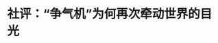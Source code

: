 <!DOCTYPE html>
<html lang="zh-CN">

<head>
    
<title>社评：“争气机”为何再次牵动世界的目光_腾讯新闻</title>
<meta name="keywords" content="争气机,中国航空工业,军机,战斗机,中国,歼-20,战机,苏-27,歼-8,歼-10,美国_军事,机动性能">
<meta name="description" content="近日，各大媒体关注“我国外销型战机歼-10CE首次取得实战战果”。专家解读，歼-10系列战斗机具有机动性能好、隐身能力强、雷达探测距离远、搭载导弹先进等优势，使其能够先敌发现、先敌跟踪、先敌射击。歼-10作为中国航空工业发展史上当之无愧的“争气机”，人们从中再次看到中国科技自立自强的志气、骨气与底气。 歼-10的...">
<meta name="author" content="腾讯网">
<meta name="copyright" content="Copyright 1998 - 2025 Tencent. All Rights Reserved">
<meta property="og:type" content="news" />

<meta property="og:title" content="社评：“争气机”为何再次牵动世界的目光_腾讯新闻" />
<meta property="og:description" content="近日，各大媒体关注“我国外销型战机歼-10CE首次取得实战战果”。专家解读，歼-10系列战斗机具有机动性能好、隐身能力强、雷达探测距离远、搭载导弹先进等优势，使其能够先敌发现、先敌跟踪、先敌射击。歼-10作为中国航空工业发展史上当之无愧的“争气机”，人们从中再次看到中国科技自立自强的志气、骨气与底气。 歼-10的..." />
<meta property="og:url" content="https://news.qq.com/rain/a/20250519A00PPL00" />
<meta property="og:image" content="https://inews.gtimg.com/news_ls/OuEjl5N9A9AXDqIRrHCewzYeEBp8vyV_C41IUOQNjbsEgAA_640330/0" />
<meta property="article:author" content="环球网" />
<meta property="article:published_time" content="2025-05-19 00:51:07" />
<meta property="category" content="mil" />

<meta name="baidu-site-verification" content="jJeIJ5X7pP" />
    <meta charset="utf-8" />
<meta http-equiv="X-UA-Compatible" content="IE=Edge" />
<meta name="viewport" content="width=device-width, initial-scale=1, shrink-to-fit=no" />
<link rel="dns-prefetch" href="mat1.gtimg.com">
<link rel="dns-prefetch" href="i.news.qq.com">
<link rel="shortcut icon" href="https://mat1.gtimg.com/qqcdn/qqindex2021/favicon.ico">
<script nomodule="true" src="https://mat1.gtimg.com/qqcdn/qqindex2021/common-static/20240515201444/core3-37-1.min.js"></script>
<script>
  try {
    if (!window.IntersectionObserver) {
      var observerScript = document.createElement('script');
      observerScript.src = "https://mat1.gtimg.com/qqcdn/qqindex2021/common-static/20241024141058/intersection-observer-polyfill.js";
      document.head.appendChild(observerScript);
    }
  } catch (error) {}
</script>

<script>
  try {
    if (!Element.prototype.scrollTo) {
      var scrollScript = document.createElement('script');
      scrollScript.src = "https://mat1.gtimg.com/qqcdn/qqindex2021/common-static/20241025153001/scroll-behavior-polyfill.js";
      document.head.appendChild(scrollScript);
    }
  } catch (error) {}
</script>
<script>
  try {
    if ('scrollRestoration' in window.history) {
      window.history.scrollRestoration = 'manual';
    }
    window.isPcClient = Boolean(window.electron) && (
      window.navigator.userAgent.indexOf('pc-client') > 0 ||
      window.navigator.userAgent.indexOf('TencentNews') > 0
    );
  } catch {}
</script>
<script>
  try {
    if (window.isPcClient) {
      var bodyStyle = document.createElement('style');
      bodyStyle.innerText = 'body{ zoom: 0.95 }';
      document.head.appendChild(bodyStyle);
    }
  } catch {}
</script>
<script>
  window.DATA = {"url":"https://view.inews.qq.com/a/20250519A00PPL00","article_id":"20250519A00PPL00","article_type":"0","title":"社评：“争气机”为何再次牵动世界的目光","desc":"近日，各大媒体关注“我国外销型战机歼-10CE首次取得实战战果”。专家解读，歼-10系列战斗机具有机动性能好、隐身能力强、雷达探测距离远、搭载导弹先进等优势，使其能够先敌发现、先敌跟踪、先敌射击。歼-10作为中国航空工业发展史上当之无愧的“争气机”，人们从中再次看到中国科技自立自强的志气、骨气与底气。 歼-10的...","iNewsRecommendLevel":1,"abstract":"近日，各大媒体关注“我国外销型战机歼-10CE首次取得实战战果”。专家解读，歼-10系列战斗机具有机动性能好、隐身能力强、雷达探测距离远、搭载导弹先进等优势，使其能够先敌发现、先敌跟踪、先敌射击。歼-10作为中国航空工业发展史上当之无愧的“争气机”，人们从中再次看到中国科技自立自强的志气、骨气与底气。 歼-10的...","catalog1":"mil","ad_channel_sign":"milite","introduction":"","media":"环球网","media_id":"26082","pubtime":"2025-05-19 00:51:07","comment_id":"8412856100","political":0,"cmsId":"20250519A00PPL00","cms_id":"20250519A00PPL00","closeAllAd":0,"closeAllFavorite":false,"originContent":{"directory":{"ai_list":null,"enable":2,"list":null},"text":"\u003cdiv class=\"rich_media_content\"\u003e\u003c!--NO_AD_ERROR_5_1--\u003e\u003c!--VIDEO_0--\u003e\u003cp type=\"desc\" style=\"color: rgb(136, 136, 136); font-size: 13px; line-height: 14px; margin-bottom: 22px; margin-top: 8px; text-align: center\"\u003e首次实战大放异彩 专家解读歼-10CE制胜秘诀\u003c/p\u003e\u003cp\u003e近日，各大媒体关注“我国外销型战机歼-10CE首次取得实战战果”。专家解读，歼-10系列战斗机具有机动性能好、隐身能力强、雷达探测距离远、搭载导弹先进等优势，使其能够先敌发现、先敌跟踪、先敌射击。歼-10作为中国航空工业发展史上当之无愧的“争气机”，人们从中再次看到中国科技自立自强的志气、骨气与底气。 \u003c!--NO_AD_0--\u003e\u003c!--EOP_0--\u003e\u003c/p\u003e\u003c!--PARAGRAPH_0--\u003e\u003cp\u003e\u003c!--SECURE_LINK_BEGIN_0--\u003e歼-10\u003c!--SECURE_LINK_END_0--\u003e的诞生与成长，本身就是一部自主创新的奋斗史。在上世纪80年代立项前后，有工业基础薄弱、经费不足的困难，也有“不如拿着研发经费买外国机再改装”的质疑，还有打算同美国合作改造歼-8却遭反悔的被动。看着世界上以美国F-16、法国“幻影”2000、苏联苏-27为代表的主战装备已发展到第三代甚至第四代，而我们的飞行员在远航时还得依靠地图和罗盘时，中国航空人下定决心，选择了“不要等，不要靠，也不要指望外国人会帮我们”的自主创新之路。 \u003c!--NO_AD_1--\u003e\u003c!--EOP_1--\u003e\u003c/p\u003e\u003c!--PARAGRAPH_1--\u003e\u003cp\u003e第三代战机歼-10的成功研制，标志着中国航空工业实现了自主研发世界先进水平战机的巨大能力提升。在研制飞机时的新技术不超30%的国际惯例下，歼-10新技术率超过60%，还创造了试飞史上“零伤亡”的奇迹，足见歼-10自研的“含金量”。2006年，歼-10成建制装备部队，开始形成战斗力。这架被称作中国人“争气机”的战机，凝聚着“银河号”事件中的屈辱、驻南联盟大使馆被炸的愤怒、王伟烈士壮烈撞机的呐喊，将民族的悲愤化为奋发图强的动力，一代又一代航空人用“甘坐冷板凳”的赤子之心、用“一步一个脚印”的坚毅品质，实现了中国战斗机从“望尘莫及”到“并驾齐驱”的跨越，印证了中国人困难越大、志气越坚的硬核精神。 \u003c!--NO_AD_2--\u003e\u003c!--EOP_2--\u003e\u003c/p\u003e\u003c!--PARAGRAPH_2--\u003e\u003cp\u003e不仅是航空工业，秉持着自立自强的精神，中国在基础研究与前沿科技领域突破不断：“天眸芯”性能超越传统视觉算法；“神威·太湖之光”超算一度领跑全球；搭载量子计算机操作系统的“本源悟空”开启量子算力新纪元；太空计算星座021任务12颗卫星发射升空，开启全球“太空计算时代”；“奋斗者”号探万米深海、天和核心舱筑梦太空、首次实现上万公里星地量子通信；\u003c!--VERTICAL_CARD_BEGIN_0--\u003eC919\u003c!--VERTICAL_CARD_END_0--\u003e大型客机翱翔天际，时速600公里高速磁浮列车刷新“中国速度”……中国国家整体科技实力与国际竞争力持续提升，世界也见证了“中国制造”向“中国智造”的转变。  \u003c!--NO_AD_3--\u003e\u003c!--EOP_3--\u003e\u003c/p\u003e\u003c!--PARAGRAPH_3--\u003e\u003cp\u003e中国将科技发展的主导权牢牢握在自己手里，但也懂得开放合作对自身发展和世界繁荣的重要意义。越来越多的国家认识到，“选择中国，就是选择未来”。不管是航空航天，还是5G、新能源等领域，中国与世界尤其是广大全球南方国家的合作项目正蓬勃发展。在航空领域，珠海航展已成为吸引国内外客商交流航空航天先进技术的一大窗口，C919出海东南亚为满足当地发展需求增添正能量，一大批中国低空经济企业布局海湾国家推动可持续发展，展现了中国科技惠及世界的担当。 \u003c!--NO_AD_4--\u003e\u003c!--EOP_4--\u003e\u003c/p\u003e\u003c!--PARAGRAPH_4--\u003e\u003cp\u003e回望来时路，中国航空工业从一穷二白到跻身世界前列，靠的是矢志不渝的自主创新决心和持之以恒的奋斗。展望未来，世界百年未有之大变局加速演进，中国科技发展必将迎来更广阔的发展空间。中国也将始终以开放胸怀拥抱世界，为全球科技发展贡献中国智慧，为维护世界和平与发展注入更坚实的科技支撑。\u003c/p\u003e\u003cdiv powered-by=\"qqnews_ex-editor\"\u003e\u003c/div\u003e\u003cstyle\u003e.rich_media_content{--news-tabel-th-night-color: #444444;--news-font-day-color: #333;--news-font-night-color: #d9d9d9;--news-bottom-distance: 22px}.rich_media_content p:not([data-exeditor-arbitrary-box=image-box]){letter-spacing:.5px;line-height:30px;margin-bottom:var(--news-bottom-distance);word-wrap:break-word}.rich_media_content{color:var(--news-font-day-color);font-size:18px}@media(prefers-color-scheme:dark){body:not([data-weui-theme=light]):not([dark-mode-disable=true]) .rich_media_content p:not([data-exeditor-arbitrary-box=image-box]){letter-spacing:.5px;line-height:30px;margin-bottom:var(--news-bottom-distance);word-wrap:break-word}body:not([data-weui-theme=light]):not([dark-mode-disable=true]) .rich_media_content{color:var(--news-font-night-color)}}.data_color_scheme_dark .rich_media_content p:not([data-exeditor-arbitrary-box=image-box]){letter-spacing:.5px;line-height:30px;margin-bottom:var(--news-bottom-distance);word-wrap:break-word}.data_color_scheme_dark .rich_media_content{color:var(--news-font-night-color)}.data_color_scheme_dark .rich_media_content{font-size:18px}.rich_media_content p[data-exeditor-arbitrary-box=image-box]{margin-bottom:11px}.rich_media_content\u003ediv:not(.qnt-video),.rich_media_content\u003esection{margin-bottom:var(--news-bottom-distance)}.rich_media_content hr{margin-bottom:var(--news-bottom-distance)}.rich_media_content .link_list{margin:0;margin-top:20px;min-height:0!important}.rich_media_content blockquote{background:#f9f9f9;border-left:6px solid #ccc;margin:1.5em 10px;padding:.5em 10px}.rich_media_content blockquote p{margin-bottom:0!important}.data_color_scheme_dark .rich_media_content blockquote{background:#323232}@media(prefers-color-scheme:dark){body:not([data-weui-theme=light]):not([dark-mode-disable=true]) .rich_media_content blockquote{background:#323232}}.rich_media_content ol[data-ex-list]{--ol-start: 1;--ol-list-style-type: decimal;list-style-type:none;counter-reset:olCounter calc(var(--ol-start,1) - 1);position:relative}.rich_media_content ol[data-ex-list]\u003eli\u003e:first-child::before{content:counter(olCounter,var(--ol-list-style-type)) '. ';counter-increment:olCounter;font-variant-numeric:tabular-nums;display:inline-block}.rich_media_content ul[data-ex-list]{--ul-list-style-type: circle;list-style-type:none;position:relative}.rich_media_content ul[data-ex-list].nonUnicode-list-style-type\u003eli\u003e:first-child::before{content:var(--ul-list-style-type) ' ';font-variant-numeric:tabular-nums;display:inline-block;transform:scale(0.5)}.rich_media_content ul[data-ex-list].unicode-list-style-type\u003eli\u003e:first-child::before{content:var(--ul-list-style-type) ' ';font-variant-numeric:tabular-nums;display:inline-block;transform:scale(0.8)}.rich_media_content ol:not([data-ex-list]){padding-left:revert}.rich_media_content ul:not([data-ex-list]){padding-left:revert}.rich_media_content table{display:table;border-collapse:collapse;margin-bottom:var(--news-bottom-distance)}.rich_media_content table th,.rich_media_content table td{word-wrap:break-word;border:1px solid #ddd;white-space:nowrap;padding:2px 5px}.rich_media_content table th{font-weight:700;background-color:#f0f0f0;text-align:left}.rich_media_content table p{margin-bottom:0!important}.data_color_scheme_dark .rich_media_content table th{background:var(--news-tabel-th-night-color)}@media(prefers-color-scheme:dark){body:not([data-weui-theme=light]):not([dark-mode-disable=true]) .rich_media_content table th{background:var(--news-tabel-th-night-color)}}.rich_media_content .qqnews_image_desc,.rich_media_content p[type=om-image-desc]{line-height:20px!important;text-align:center!important;font-size:14px!important;color:#666!important}.rich_media_content div[data-exeditor-arbitrary-box=wrap]:not([data-exeditor-arbitrary-box-special-style]){max-width:100%}.rich_media_content .qqnews-content{--wmfont: 0;--wmcolor: transparent;font-size:var(--wmfont);color:var(--wmcolor);line-height:var(--wmfont)!important;margin-bottom:var(--wmfont)!important}.rich_media_content .qqnews_sign_emphasis{background:#f7f7f7}.rich_media_content .qqnews_sign_emphasis ol{word-wrap:break-word;border:none;color:#5c5c5c;line-height:28px;list-style:none;margin:14px 0 6px;padding:16px 15px 4px}.rich_media_content .qqnews_sign_emphasis p{margin-bottom:12px!important}.rich_media_content .qqnews_sign_emphasis ol\u003eli\u003ep{padding-left:30px}.rich_media_content .qqnews_sign_emphasis ol\u003eli{list-style:none}.rich_media_content .qqnews_sign_emphasis ol\u003eli\u003ep:first-child::before{margin-left:-30px;content:counter(olCounter,decimal) ''!important;counter-increment:olCounter!important;font-variant-numeric:tabular-nums!important;background:#37f;border-radius:2px;color:#fff;font-size:15px;font-style:normal;text-align:center;line-height:18px;width:18px;height:18px;margin-right:12px;position:relative;top:-1px}.data_color_scheme_dark .rich_media_content .qqnews_sign_emphasis{background:#262626}.data_color_scheme_dark .rich_media_content .qqnews_sign_emphasis ol\u003eli\u003ep{color:#a9a9a9}@media(prefers-color-scheme:dark){body:not([data-weui-theme=light]):not([dark-mode-disable=true]) .rich_media_content .qqnews_sign_emphasis{background:#262626}body:not([data-weui-theme=light]):not([dark-mode-disable=true]) .rich_media_content .qqnews_sign_emphasis ol\u003eli\u003ep{color:#a9a9a9}}.rich_media_content h1,.rich_media_content h2,.rich_media_content h3,.rich_media_content h4,.rich_media_content h5,.rich_media_content h6{margin-bottom:var(--news-bottom-distance);font-weight:700}.rich_media_content h1{font-size:20px}.rich_media_content h2,.rich_media_content h3{font-size:19px}.rich_media_content h4,.rich_media_content h5,.rich_media_content h6{font-size:18px}.rich_media_content li:empty{display:none}.rich_media_content ul,.rich_media_content ol{margin-bottom:var(--news-bottom-distance)}.rich_media_content div\u003ep:only-child{margin-bottom:0!important}.rich_media_content .cms-cke-widget-title-wrap p{margin-bottom:0!important}\u003c/style\u003e\u003c/div\u003e","version":"v2"},"originAttribute":{"VERTICAL_CARD_BEGIN_0":{"a_version":"21_android_7.4.57","desc":"C919","detail_url":"qqnews://article_9528?act=ai_chat\u0026vertical_card_type=ai\u0026vertical_card_desc=C919\u0026a_version=21_android_7.4.57\u0026i_version=11.0_qqnews_7.4.70","i_version":"11.0_qqnews_7.4.70","previous_context":"；搭载量子计算机操作系统的“本源悟空”开启量子算力新纪元；太空计算星座021任务12颗卫星发射升空，开启全球“太空计算时代”；“奋斗者”号探万米深海、天和核心舱筑梦太空、首次实现上万公里星地量子通信；","subsequent_context":"大型客机翱翔天际，时速600公里高速磁浮列车刷新“中国速度”……中国国家整体科技实力与国际竞争力持续提升，世界也见证了“中国制造”向“中国智造”的转变。  中国将科技发展的主导权牢牢握在自己手里，但也","type":"ai","url":"qqnews://article_9528?act=ai_chat\u0026vertical_card_type=ai\u0026vertical_card_desc=C919\u0026jumpinfo=%7B%22scene%22%3A%22algo_scribe_words%22%2C%22sentence%22%3A%22C919%22%2C%22sentenceContext%22%3A%22%EF%BC%9B%E6%90%AD%E8%BD%BD%E9%87%8F%E5%AD%90%E8%AE%A1%E7%AE%97%E6%9C%BA%E6%93%8D%E4%BD%9C%E7%B3%BB%E7%BB%9F%E7%9A%84%E2%80%9C%E6%9C%AC%E6%BA%90%E6%82%9F%E7%A9%BA%E2%80%9D%E5%BC%80%E5%90%AF%E9%87%8F%E5%AD%90%E7%AE%97%E5%8A%9B%E6%96%B0%E7%BA%AA%E5%85%83%EF%BC%9B%E5%A4%AA%E7%A9%BA%E8%AE%A1%E7%AE%97%E6%98%9F%E5%BA%A7021%E4%BB%BB%E5%8A%A112%E9%A2%97%E5%8D%AB%E6%98%9F%E5%8F%91%E5%B0%84%E5%8D%87%E7%A9%BA%EF%BC%8C%E5%BC%80%E5%90%AF%E5%85%A8%E7%90%83%E2%80%9C%E5%A4%AA%E7%A9%BA%E8%AE%A1%E7%AE%97%E6%97%B6%E4%BB%A3%E2%80%9D%EF%BC%9B%E2%80%9C%E5%A5%8B%E6%96%97%E8%80%85%E2%80%9D%E5%8F%B7%E6%8E%A2%E4%B8%87%E7%B1%B3%E6%B7%B1%E6%B5%B7%E3%80%81%E5%A4%A9%E5%92%8C%E6%A0%B8%E5%BF%83%E8%88%B1%E7%AD%91%E6%A2%A6%E5%A4%AA%E7%A9%BA%E3%80%81%E9%A6%96%E6%AC%A1%E5%AE%9E%E7%8E%B0%E4%B8%8A%E4%B8%87%E5%85%AC%E9%87%8C%E6%98%9F%E5%9C%B0%E9%87%8F%E5%AD%90%E9%80%9A%E4%BF%A1%EF%BC%9B%7BC919%7D%E5%A4%A7%E5%9E%8B%E5%AE%A2%E6%9C%BA%E7%BF%B1%E7%BF%94%E5%A4%A9%E9%99%85%EF%BC%8C%E6%97%B6%E9%80%9F600%E5%85%AC%E9%87%8C%E9%AB%98%E9%80%9F%E7%A3%81%E6%B5%AE%E5%88%97%E8%BD%A6%E5%88%B7%E6%96%B0%E2%80%9C%E4%B8%AD%E5%9B%BD%E9%80%9F%E5%BA%A6%E2%80%9D%E2%80%A6%E2%80%A6%E4%B8%AD%E5%9B%BD%E5%9B%BD%E5%AE%B6%E6%95%B4%E4%BD%93%E7%A7%91%E6%8A%80%E5%AE%9E%E5%8A%9B%E4%B8%8E%E5%9B%BD%E9%99%85%E7%AB%9E%E4%BA%89%E5%8A%9B%E6%8C%81%E7%BB%AD%E6%8F%90%E5%8D%87%EF%BC%8C%E4%B8%96%E7%95%8C%E4%B9%9F%E8%A7%81%E8%AF%81%E4%BA%86%E2%80%9C%E4%B8%AD%E5%9B%BD%E5%88%B6%E9%80%A0%E2%80%9D%E5%90%91%E2%80%9C%E4%B8%AD%E5%9B%BD%E6%99%BA%E9%80%A0%E2%80%9D%E7%9A%84%E8%BD%AC%E5%8F%98%E3%80%82++%E4%B8%AD%E5%9B%BD%E5%B0%86%E7%A7%91%E6%8A%80%E5%8F%91%E5%B1%95%E7%9A%84%E4%B8%BB%E5%AF%BC%E6%9D%83%E7%89%A2%E7%89%A2%E6%8F%A1%E5%9C%A8%E8%87%AA%E5%B7%B1%E6%89%8B%E9%87%8C%EF%BC%8C%E4%BD%86%E4%B9%9F%22%2C%22source%22%3A%22article_sharepage_scribewords%22%7D","urls":{"qqcom":{"pc_url":"qqnews://article_9528?act=ai_chat\u0026vertical_card_type=ai\u0026vertical_card_desc=C919\u0026jumpinfo=%7B%22scene%22%3A%22algo_scribe_words%22%2C%22sentence%22%3A%22C919%22%2C%22sentenceContext%22%3A%22%EF%BC%9B%E6%90%AD%E8%BD%BD%E9%87%8F%E5%AD%90%E8%AE%A1%E7%AE%97%E6%9C%BA%E6%93%8D%E4%BD%9C%E7%B3%BB%E7%BB%9F%E7%9A%84%E2%80%9C%E6%9C%AC%E6%BA%90%E6%82%9F%E7%A9%BA%E2%80%9D%E5%BC%80%E5%90%AF%E9%87%8F%E5%AD%90%E7%AE%97%E5%8A%9B%E6%96%B0%E7%BA%AA%E5%85%83%EF%BC%9B%E5%A4%AA%E7%A9%BA%E8%AE%A1%E7%AE%97%E6%98%9F%E5%BA%A7021%E4%BB%BB%E5%8A%A112%E9%A2%97%E5%8D%AB%E6%98%9F%E5%8F%91%E5%B0%84%E5%8D%87%E7%A9%BA%EF%BC%8C%E5%BC%80%E5%90%AF%E5%85%A8%E7%90%83%E2%80%9C%E5%A4%AA%E7%A9%BA%E8%AE%A1%E7%AE%97%E6%97%B6%E4%BB%A3%E2%80%9D%EF%BC%9B%E2%80%9C%E5%A5%8B%E6%96%97%E8%80%85%E2%80%9D%E5%8F%B7%E6%8E%A2%E4%B8%87%E7%B1%B3%E6%B7%B1%E6%B5%B7%E3%80%81%E5%A4%A9%E5%92%8C%E6%A0%B8%E5%BF%83%E8%88%B1%E7%AD%91%E6%A2%A6%E5%A4%AA%E7%A9%BA%E3%80%81%E9%A6%96%E6%AC%A1%E5%AE%9E%E7%8E%B0%E4%B8%8A%E4%B8%87%E5%85%AC%E9%87%8C%E6%98%9F%E5%9C%B0%E9%87%8F%E5%AD%90%E9%80%9A%E4%BF%A1%EF%BC%9B%7BC919%7D%E5%A4%A7%E5%9E%8B%E5%AE%A2%E6%9C%BA%E7%BF%B1%E7%BF%94%E5%A4%A9%E9%99%85%EF%BC%8C%E6%97%B6%E9%80%9F600%E5%85%AC%E9%87%8C%E9%AB%98%E9%80%9F%E7%A3%81%E6%B5%AE%E5%88%97%E8%BD%A6%E5%88%B7%E6%96%B0%E2%80%9C%E4%B8%AD%E5%9B%BD%E9%80%9F%E5%BA%A6%E2%80%9D%E2%80%A6%E2%80%A6%E4%B8%AD%E5%9B%BD%E5%9B%BD%E5%AE%B6%E6%95%B4%E4%BD%93%E7%A7%91%E6%8A%80%E5%AE%9E%E5%8A%9B%E4%B8%8E%E5%9B%BD%E9%99%85%E7%AB%9E%E4%BA%89%E5%8A%9B%E6%8C%81%E7%BB%AD%E6%8F%90%E5%8D%87%EF%BC%8C%E4%B8%96%E7%95%8C%E4%B9%9F%E8%A7%81%E8%AF%81%E4%BA%86%E2%80%9C%E4%B8%AD%E5%9B%BD%E5%88%B6%E9%80%A0%E2%80%9D%E5%90%91%E2%80%9C%E4%B8%AD%E5%9B%BD%E6%99%BA%E9%80%A0%E2%80%9D%E7%9A%84%E8%BD%AC%E5%8F%98%E3%80%82++%E4%B8%AD%E5%9B%BD%E5%B0%86%E7%A7%91%E6%8A%80%E5%8F%91%E5%B1%95%E7%9A%84%E4%B8%BB%E5%AF%BC%E6%9D%83%E7%89%A2%E7%89%A2%E6%8F%A1%E5%9C%A8%E8%87%AA%E5%B7%B1%E6%89%8B%E9%87%8C%EF%BC%8C%E4%BD%86%E4%B9%9F%22%2C%22source%22%3A%22article_sharepage_scribewords%22%7D"},"web":{"h5_url":"qqnews://article_9528?act=ai_chat\u0026vertical_card_type=ai\u0026vertical_card_desc=C919\u0026jumpinfo=%7B%22scene%22%3A%22algo_scribe_words%22%2C%22sentence%22%3A%22C919%22%2C%22sentenceContext%22%3A%22%EF%BC%9B%E6%90%AD%E8%BD%BD%E9%87%8F%E5%AD%90%E8%AE%A1%E7%AE%97%E6%9C%BA%E6%93%8D%E4%BD%9C%E7%B3%BB%E7%BB%9F%E7%9A%84%E2%80%9C%E6%9C%AC%E6%BA%90%E6%82%9F%E7%A9%BA%E2%80%9D%E5%BC%80%E5%90%AF%E9%87%8F%E5%AD%90%E7%AE%97%E5%8A%9B%E6%96%B0%E7%BA%AA%E5%85%83%EF%BC%9B%E5%A4%AA%E7%A9%BA%E8%AE%A1%E7%AE%97%E6%98%9F%E5%BA%A7021%E4%BB%BB%E5%8A%A112%E9%A2%97%E5%8D%AB%E6%98%9F%E5%8F%91%E5%B0%84%E5%8D%87%E7%A9%BA%EF%BC%8C%E5%BC%80%E5%90%AF%E5%85%A8%E7%90%83%E2%80%9C%E5%A4%AA%E7%A9%BA%E8%AE%A1%E7%AE%97%E6%97%B6%E4%BB%A3%E2%80%9D%EF%BC%9B%E2%80%9C%E5%A5%8B%E6%96%97%E8%80%85%E2%80%9D%E5%8F%B7%E6%8E%A2%E4%B8%87%E7%B1%B3%E6%B7%B1%E6%B5%B7%E3%80%81%E5%A4%A9%E5%92%8C%E6%A0%B8%E5%BF%83%E8%88%B1%E7%AD%91%E6%A2%A6%E5%A4%AA%E7%A9%BA%E3%80%81%E9%A6%96%E6%AC%A1%E5%AE%9E%E7%8E%B0%E4%B8%8A%E4%B8%87%E5%85%AC%E9%87%8C%E6%98%9F%E5%9C%B0%E9%87%8F%E5%AD%90%E9%80%9A%E4%BF%A1%EF%BC%9B%7BC919%7D%E5%A4%A7%E5%9E%8B%E5%AE%A2%E6%9C%BA%E7%BF%B1%E7%BF%94%E5%A4%A9%E9%99%85%EF%BC%8C%E6%97%B6%E9%80%9F600%E5%85%AC%E9%87%8C%E9%AB%98%E9%80%9F%E7%A3%81%E6%B5%AE%E5%88%97%E8%BD%A6%E5%88%B7%E6%96%B0%E2%80%9C%E4%B8%AD%E5%9B%BD%E9%80%9F%E5%BA%A6%E2%80%9D%E2%80%A6%E2%80%A6%E4%B8%AD%E5%9B%BD%E5%9B%BD%E5%AE%B6%E6%95%B4%E4%BD%93%E7%A7%91%E6%8A%80%E5%AE%9E%E5%8A%9B%E4%B8%8E%E5%9B%BD%E9%99%85%E7%AB%9E%E4%BA%89%E5%8A%9B%E6%8C%81%E7%BB%AD%E6%8F%90%E5%8D%87%EF%BC%8C%E4%B8%96%E7%95%8C%E4%B9%9F%E8%A7%81%E8%AF%81%E4%BA%86%E2%80%9C%E4%B8%AD%E5%9B%BD%E5%88%B6%E9%80%A0%E2%80%9D%E5%90%91%E2%80%9C%E4%B8%AD%E5%9B%BD%E6%99%BA%E9%80%A0%E2%80%9D%E7%9A%84%E8%BD%AC%E5%8F%98%E3%80%82++%E4%B8%AD%E5%9B%BD%E5%B0%86%E7%A7%91%E6%8A%80%E5%8F%91%E5%B1%95%E7%9A%84%E4%B8%BB%E5%AF%BC%E6%9D%83%E7%89%A2%E7%89%A2%E6%8F%A1%E5%9C%A8%E8%87%AA%E5%B7%B1%E6%89%8B%E9%87%8C%EF%BC%8C%E4%BD%86%E4%B9%9F%22%2C%22source%22%3A%22article_sharepage_scribewords%22%7D"}}},"VERTICAL_CARD_END_0":{"show_type":"6"},"VIDEO_0":{"asDownloader":"","asSensitiveNormal":"","aspect":"1.78","desc":"","duration":"00:51","height":360,"img":"https://puui.qpic.cn/vpic_cover/v3090uoyvh9/v3090uoyvh9_hz.jpg/0","jumpword":"","playmode":1,"playurl":"http://inews.qq.com/webVideo?vid=v3090uoyvh9\u0026img=https%3A%2F%2Fpuui.qpic.cn%2Fvpic_cover%2Fv3090uoyvh9%2Fv3090uoyvh9_hz.jpg%2F0\u0026appver=16.7.1_qqcom_7.2.40","screenType":-1,"style":"","title":"首次实战大放异彩 专家解读歼-10CE制胜秘诀","vid":"v3090uoyvh9","videosourcetype":1,"width":640}},"selfDeclare":{},"userAddress":"北京","card":{"chlid":"26082","chlname":"环球网","desc":"环球网，了解世界，融入世界","icon":"http://inews.gtimg.com/newsapp_ls/0/210721792_100100/0","msgEntry":1,"uin":"ec520c18b6a8e96bc2","update_frequency":"0","vip_desc":"环球网官方账号","vip_icon_night":"https://inews.gtimg.com/newsapp_bt/0/1128171011183_4151/0","vip_place":"left","vip_type":"20006","vip_icon":"https://inews.gtimg.com/newsapp_bt/0/1128164013310_1586/0","vip_type_new":"20006","suid":"8QMf2Xtb6IUVuTrc","liveInfo":{"roomID":"1405876222","roomStatus":"2"},"cpLevel":1},"interationCount":{"like":145,"collect":35,"share":27},"payment_info":{},"article_is_pay":false,"payment_column_info_v1":{"is_column_pay":false,"read_count_all":0},"tag_info_item":null,"contentWordsNum":1126,"extraProperty":{"FeedbackDetailDisableInsert":0,"zanSkinType":""},"relateWelfare":{},"aiSwitch":true,"isOversize":false,"videoArr":[]};
</script>
<script>
  window.channelInfo = {"channelConfig":{"channelNav":[{"_auto_id":"1","active_alien_img":"","alien_img":"","channel_id":"news_news_home","is_local":"0","link":"https://www.qq.com","name_cn":"首页","name_en":"home"},{"_auto_id":"2","active_alien_img":"","alien_img":"","channel_id":"news_news_top","is_local":"0","link":"","name_cn":"要闻","name_en":"news"},{"_auto_id":"4","active_alien_img":"","alien_img":"","channel_id":"news_news_bj","is_local":"1","link":"","name_cn":"北京","name_en":"bj"},{"_auto_id":"5","active_alien_img":"","alien_img":"","channel_id":"news_news_finance","is_local":"0","link":"","name_cn":"财经","name_en":"finance"},{"_auto_id":"6","active_alien_img":"","alien_img":"","channel_id":"news_news_tech","is_local":"0","link":"","name_cn":"科技","name_en":"tech"},{"_auto_id":"7","active_alien_img":"","alien_img":"","channel_id":"tv","is_local":"0","link":"https://v.qq.com/channel/tv/?ptag=qqnews","name_cn":"电视剧","name_en":"tv"},{"_auto_id":"8","active_alien_img":"","alien_img":"","channel_id":"news_news_qa","is_local":"0","link":"","name_cn":"热问","name_en":"qa"},{"_auto_id":"9","active_alien_img":"","alien_img":"","channel_id":"news_news_ent","is_local":"0","link":"","name_cn":"娱乐","name_en":"ent"},{"_auto_id":"10","active_alien_img":"","alien_img":"","channel_id":"variety","is_local":"0","link":"https://v.qq.com/channel/variety/?ptag=qqnews","name_cn":"综艺","name_en":"variety"},{"_auto_id":"11","active_alien_img":"","alien_img":"","channel_id":"news_news_sports","is_local":"0","link":"","name_cn":"体育","name_en":"sports"},{"_auto_id":"13","active_alien_img":"","alien_img":"","channel_id":"news_news_nba","is_local":"0","link":"","name_cn":"NBA","name_en":"nba"},{"_auto_id":"14","active_alien_img":"","alien_img":"","channel_id":"news_news_world","is_local":"0","link":"","name_cn":"国际","name_en":"world"},{"_auto_id":"15","active_alien_img":"","alien_img":"","channel_id":"news_news_mil","is_local":"0","link":"","name_cn":"军事","name_en":"milite"},{"_auto_id":"16","active_alien_img":"","alien_img":"","channel_id":"news_news_auto","is_local":"0","link":"","name_cn":"汽车","name_en":"auto"},{"_auto_id":"17","active_alien_img":"","alien_img":"","channel_id":"news_news_house","is_local":"0","link":"","name_cn":"房产","name_en":"house"},{"_auto_id":"18","active_alien_img":"","alien_img":"","channel_id":"news_news_edu","is_local":"0","link":"","name_cn":"教育","name_en":"edu"},{"_auto_id":"19","active_alien_img":"","alien_img":"","channel_id":"news_news_antip","is_local":"0","link":"","name_cn":"健康","name_en":"health"},{"_auto_id":"20","active_alien_img":"","alien_img":"","channel_id":"news_news_video","is_local":"0","link":"","name_cn":"视频","name_en":"video"},{"_auto_id":"21","active_alien_img":"","alien_img":"","channel_id":"news_news_game","is_local":"0","link":"","name_cn":"游戏","name_en":"games"},{"_auto_id":"22","active_alien_img":"","alien_img":"","channel_id":"news_news_nchupin","is_local":"0","link":"","name_cn":"眼界","name_en":"chupin"},{"_auto_id":"24","active_alien_img":"","alien_img":"","channel_id":"news_news_football","is_local":"0","link":"","name_cn":"足球","name_en":"football"},{"_auto_id":"25","active_alien_img":"","alien_img":"","channel_id":"news_news_kepu","is_local":"0","link":"","name_cn":"科学","name_en":"kepu"},{"_auto_id":"26","active_alien_img":"","alien_img":"","channel_id":"news_news_digi","is_local":"0","link":"","name_cn":"数码","name_en":"digi"},{"_auto_id":"28","active_alien_img":"","alien_img":"","channel_id":"ymzx","is_local":"0","link":"https://gamer.qq.com/v2/cloudgame/game/96897?ichannel=txxwpc0Ftxxwpc1","name_cn":"元梦之星","name_en":"news_news_ymzx"},{"_auto_id":"31","active_alien_img":"","alien_img":"","channel_id":"movie","is_local":"0","link":"https://v.qq.com/channel/movie/?ptag=qqnews","name_cn":"电影","name_en":"movie"},{"_auto_id":"32","active_alien_img":"","alien_img":"","channel_id":"news_news_esport","is_local":"0","link":"","name_cn":"电竞","name_en":"esport"},{"_auto_id":"34","active_alien_img":"","alien_img":"","channel_id":"news_news_history","is_local":"0","link":"","name_cn":"历史","name_en":"history"},{"_auto_id":"35","active_alien_img":"","alien_img":"","channel_id":"news_news_baby","is_local":"0","link":"","name_cn":"育儿","name_en":"baby"},{"_auto_id":"36","active_alien_img":"","alien_img":"","channel_id":"hbjy","is_local":"0","link":"https://gp.qq.com/act/a20250421mnqlx/news.shtml","name_cn":"和平精英","name_en":"news_news_hbjy"},{"_auto_id":"37","active_alien_img":"","alien_img":"","channel_id":"cloud_gamer","is_local":"0","link":"https://gamer.qq.com/?ichannel=txxwpc0Ftxxwpc1","name_cn":"云游戏","name_en":"cloud_gamer"},{"_auto_id":"38","active_alien_img":"","alien_img":"","channel_id":"news_news_lic","is_local":"0","link":"","name_cn":"理财","name_en":"finance_licai"},{"_auto_id":"39","active_alien_img":"","alien_img":"","channel_id":"news_news_istock","is_local":"0","link":"","name_cn":"股票","name_en":"finance_stock"},{"_auto_id":"40","active_alien_img":"","alien_img":"","channel_id":"ren_min_shi_pin","is_local":"0","link":"https://news.qq.com/omn/author/8QMd3Hld74cbujbY?tab=om_video","name_cn":"人民视频","name_en":"ren_min_shi_pin"},{"_auto_id":"41","active_alien_img":"","alien_img":"","channel_id":"news_news_weather","is_local":"0","link":"https://tianqi.qq.com/index.htm","name_cn":"天气","name_en":"weather"}]}};
</script>
<script>
  window.articleConfig = {"rightConfig":[{"_auto_id":"1","category_key":"default","modules":"{\"moduleList\":[{\"title\":\"作者其他文章\",\"id\":\"user_article\"},{\"title\":\"精选视频\",\"id\":\"video_album\",\"videoType\":\"tag\",\"videoId\":\"aUepxrtchGM=\",\"isSticky\":0},{\"title\":\"下载条\",\"id\":\"download_banner\",\"isSticky\":1},{\"title\":\"热点榜\",\"id\":\"hot_rank_list\",\"isSticky\":1},{\"title\":\"广告推广\",\"id\":\"ssp_ad_module\",\"category\":\"ad_ssp\",\"loid\":\"109\",\"isSticky\":1},{\"title\":\"广告推广位\",\"id\":\"c2s_ad_module\",\"category\":\"right_c2s\",\"path\":\"QQcom_all_Rectangle-1|QQcom_all_Rectangle-2|QQcom_all_Rectangle-3\",\"isSticky\":1}]}"},{"_auto_id":"2","category_key":"ent","modules":"{\"moduleList\":[{\"title\":\"作者其他文章\",\"id\":\"user_article\"},{\"title\":\"精选视频\",\"id\":\"video_album\",\"videoType\":\"tag\",\"videoId\":\"aUepxrtchGM=\"},{\"title\":\"下载条\",\"id\":\"download_banner\",\"isSticky\":1},{\"title\":\"热点榜\",\"id\":\"hot_rank_list\",\"isSticky\":1},{\"title\":\"广告推广\",\"id\":\"ssp_ad_module\",\"category\":\"ad_ssp\",\"loid\":\"109\",\"isSticky\":1},{\"title\":\"广告推广\",\"id\":\"ssp_ad_module\",\"category\":\"ad_ssp\",\"loid\":\"117\",\"isSticky\":1}]}"},{"_auto_id":"3","category_key":"game","modules":"{\"moduleList\":[{\"title\":\"作者其他文章\",\"id\":\"user_article\"},{\"title\":\"精选视频\",\"id\":\"video_album\",\"videoType\":\"tag\",\"videoId\":\"aUepxrtchGM=\"},{\"title\":\"热门游戏\",\"id\":\"recommend_game\",\"isSticky\":0},{\"title\":\"下载条\",\"id\":\"download_banner\",\"isSticky\":1},{\"title\":\"热点榜\",\"id\":\"hot_rank_list\",\"isSticky\":1},{\"title\":\"广告推广\",\"id\":\"ssp_ad_module\",\"category\":\"ad_ssp\",\"loid\":\"109\",\"isSticky\":1},{\"title\":\"广告推广位\",\"id\":\"c2s_ad_module\",\"category\":\"right_c2s\",\"path\":\"QQcom_all_Rectangle-1|QQcom_all_Rectangle-2|QQcom_all_Rectangle-3\",\"isSticky\":1}]}"},{"_auto_id":"4","category_key":"tech","modules":"{\"moduleList\":[{\"title\":\"作者其他文章\",\"id\":\"user_article\"},{\"title\":\"精选视频\",\"id\":\"video_album\",\"videoType\":\"tag\",\"videoId\":\"aUepxrtchGM=\"},{\"title\":\"下载条\",\"id\":\"download_banner\",\"isSticky\":1},{\"title\":\"热点榜\",\"id\":\"hot_rank_list\",\"isSticky\":1},{\"title\":\"广告推广\",\"id\":\"ssp_ad_module\",\"category\":\"ad_ssp\",\"loid\":\"109\",\"isSticky\":1},{\"title\":\"广告推广位\",\"id\":\"c2s_ad_module\",\"category\":\"right_c2s\",\"path\":\"QQcom_all_Rectangle-1|QQcom_all_Rectangle-2|QQcom_all_Rectangle-3\",\"isSticky\":1}]}"},{"_auto_id":"5","category_key":"finance","modules":"{\"moduleList\":[{\"title\":\"作者其他文章\",\"id\":\"user_article\"},{\"title\":\"精选视频\",\"id\":\"video_album\",\"videoType\":\"tag\",\"videoId\":\"aUepxrtchGM=\"},{\"title\":\"下载条\",\"id\":\"download_banner\",\"isSticky\":1},{\"title\":\"热点榜\",\"id\":\"hot_rank_list\",\"isSticky\":1},{\"title\":\"广告推广\",\"id\":\"ssp_ad_module\",\"category\":\"ad_ssp\",\"loid\":\"109\",\"isSticky\":1},{\"title\":\"广告推广位\",\"id\":\"c2s_ad_module\",\"category\":\"right_c2s\",\"path\":\"QQcom_all_Rectangle-1|QQcom_all_Rectangle-2|QQcom_all_Rectangle-3\",\"isSticky\":1}]}"},{"_auto_id":"6","category_key":"news","modules":"{\"moduleList\":[{\"title\":\"作者其他文章\",\"id\":\"user_article\"},{\"title\":\"精选视频\",\"id\":\"video_album\",\"videoType\":\"tag\",\"videoId\":\"aUepxrtchGM=\"},{\"title\":\"下载条\",\"id\":\"download_banner\",\"isSticky\":1},{\"title\":\"热点榜\",\"id\":\"hot_rank_list\",\"isSticky\":1},{\"title\":\"广告推广\",\"id\":\"ssp_ad_module\",\"category\":\"ad_ssp\",\"loid\":\"109\",\"isSticky\":1},{\"title\":\"广告推广位\",\"id\":\"c2s_ad_module\",\"category\":\"right_c2s\",\"path\":\"QQcom_all_Rectangle-1|QQcom_all_Rectangle-2|QQcom_all_Rectangle-3\",\"isSticky\":1}]}"},{"_auto_id":"7","category_key":"fashion","modules":"{\"moduleList\":[{\"title\":\"作者其他文章\",\"id\":\"user_article\"},{\"title\":\"精选视频\",\"id\":\"video_album\",\"videoType\":\"tag\",\"videoId\":\"aUepxrtchGM=\"},{\"title\":\"下载条\",\"id\":\"download_banner\",\"isSticky\":1},{\"title\":\"热点榜\",\"id\":\"hot_rank_list\",\"isSticky\":1},{\"title\":\"广告推广\",\"id\":\"ssp_ad_module\",\"category\":\"ad_ssp\",\"loid\":\"109\",\"isSticky\":1},{\"title\":\"广告推广位\",\"id\":\"c2s_ad_module\",\"category\":\"right_c2s\",\"path\":\"QQcom_all_Rectangle-1|QQcom_all_Rectangle-2|QQcom_all_Rectangle-3\",\"isSticky\":1}]}"},{"_auto_id":"8","category_key":"sports","modules":"{\"moduleList\":[{\"title\":\"作者其他文章\",\"id\":\"user_article\"},{\"title\":\"精选视频\",\"id\":\"video_album\",\"videoType\":\"tag\",\"videoId\":\"aUepxrtchGM=\"},{\"title\":\"下载条\",\"id\":\"download_banner\",\"isSticky\":1},{\"title\":\"热点榜\",\"id\":\"hot_rank_list\",\"isSticky\":1},{\"title\":\"广告推广\",\"id\":\"ssp_ad_module\",\"category\":\"ad_ssp\",\"loid\":\"109\",\"isSticky\":1},{\"title\":\"广告推广位\",\"id\":\"c2s_ad_module\",\"category\":\"right_c2s\",\"path\":\"QQcom_all_Rectangle-1|QQcom_all_Rectangle-2|QQcom_all_Rectangle-3\",\"isSticky\":1}]}"},{"_auto_id":"9","category_key":"health","modules":"{\"moduleList\":[{\"title\":\"作者其他文章\",\"id\":\"user_article\"},{\"title\":\"精选视频\",\"id\":\"video_album\",\"videoType\":\"tag\",\"videoId\":\"aUepxrtchGM=\"},{\"title\":\"下载条\",\"id\":\"download_banner\",\"isSticky\":1},{\"title\":\"热点榜\",\"id\":\"hot_rank_list\",\"isSticky\":1},{\"title\":\"广告推广\",\"id\":\"ssp_ad_module\",\"category\":\"ad_ssp\",\"loid\":\"109\",\"isSticky\":1},{\"title\":\"广告推广位\",\"id\":\"c2s_ad_module\",\"category\":\"right_c2s\",\"path\":\"QQcom_all_Rectangle-1|QQcom_all_Rectangle-2|QQcom_all_Rectangle-3\",\"isSticky\":1}]}"},{"_auto_id":"10","category_key":"nba","modules":"{\"moduleList\":[{\"title\":\"作者其他文章\",\"id\":\"user_article\"},{\"title\":\"精选视频\",\"id\":\"video_album\",\"videoType\":\"tag\",\"videoId\":\"aUepxrtchGM=\"},{\"title\":\"下载条\",\"id\":\"download_banner\",\"isSticky\":1},{\"title\":\"热点榜\",\"id\":\"hot_rank_list\",\"isSticky\":1},{\"title\":\"广告推广\",\"id\":\"ssp_ad_module\",\"category\":\"ad_ssp\",\"loid\":\"109\",\"isSticky\":1},{\"title\":\"广告推广位\",\"id\":\"c2s_ad_module\",\"category\":\"right_c2s\",\"path\":\"QQcom_all_Rectangle-1|QQcom_all_Rectangle-2|QQcom_all_Rectangle-3\",\"isSticky\":1}]}"},{"_auto_id":"11","category_key":"edu","modules":"{\"moduleList\":[{\"title\":\"作者其他文章\",\"id\":\"user_article\"},{\"title\":\"精选视频\",\"id\":\"video_album\",\"videoType\":\"tag\",\"videoId\":\"aUWpxLNdg2c=\"},{\"title\":\"下载条\",\"id\":\"download_banner\",\"isSticky\":1},{\"title\":\"热点榜\",\"id\":\"hot_rank_list\",\"isSticky\":1},{\"title\":\"广告推广\",\"id\":\"ssp_ad_module\",\"category\":\"ad_ssp\",\"loid\":\"109\",\"isSticky\":1},{\"title\":\"广告推广位\",\"id\":\"c2s_ad_module\",\"category\":\"right_c2s\",\"path\":\"QQcom_all_Rectangle-1|QQcom_all_Rectangle-2|QQcom_all_Rectangle-3\",\"isSticky\":1}]}"},{"_auto_id":"12","category_key":"ad","modules":"{\"moduleList\":[{\"title\":\"广告推广\",\"id\":\"ssp_ad_module\",\"category\":\"ad_ssp\",\"loid\":\"109\",\"isSticky\":1},{\"title\":\"广告推广位\",\"id\":\"c2s_ad_module\",\"category\":\"right_c2s\",\"path\":\"QQcom_all_Rectangle-1|QQcom_all_Rectangle-2|QQcom_all_Rectangle-3\",\"isSticky\":1}]}"}],"tonglanAdConfig":[{"_auto_id":"1","modules":"{\"moduleList\":[{\"title\":\"广告推广位\",\"id\":\"top\",\"category\":\"top_c2s\",\"path\":\"QQcom_all_Width1-1\"},{\"title\":\"广告推广位\",\"id\":\"bottom\",\"category\":\"bottom_c2s\",\"path\":\"QQcom_all_Width1-2\"}]}"}],"bottomConfig":[],"videoAdConfig":[{"_auto_id":"1","normal_time":"10","switch":"1","video_count":"0","video_time":"0"}],"rightGameConfig":[{"_auto_id":"2","desc":"连续登录送游戏钻石，群雄共聚称霸沙城","icon":"https://inews.gtimg.com/newsapp_bt/0/0627161037914_3816/0","link":"https://s.iwan.qq.com/opengame/tenvideo/index.html?hidestatusbar=1&hidetitlebar=1&immersive=1&syswebview=1&landscape=1&gameid=49085&url=https%3A%2F%2Fgz-file.91ninthpalace.com%2Fwzzx%2Findex_tencent_iwan.html%20&ref_ele=90015","name":"王者之心2"},{"_auto_id":"3","desc":"上线送VIP！万人同屏横扫沙城","icon":"https://inews.gtimg.com/newsapp_bt/0/0627155752146_4584/0","link":"https://s.iwan.qq.com/opengame/tenvideo/index.html?hidestatusbar=1&hidetitlebar=1&immersive=1&landscape=1&syswebview=1&gameid=47203&url=https%3A%2F%2Fcqss2login.bigrnet.com%2Fiwan%2Fh5%2Fplay%2Floading&ref_ele=90015","name":"传奇盛世"},{"_auto_id":"4","desc":"超高爆率，经典玩法","icon":"https://inews.gtimg.com/newsapp_bt/0/0627160641137_9103/0","link":"https://s.iwan.qq.com/opengame/tenvideo/index.html?hidestatusbar=1&hidetitlebar=1&immersive=1&syswebview=1&gameid=43803&url=https%3A%2F%2Fsdk.mxzgame.com%2FGames%2Fportal%2F108337%2FTXVApp&ref_ele=90015","name":"新不良人"},{"_auto_id":"6","desc":"超多福利登录即领，海量游戏任你畅玩","icon":"https://inews.gtimg.com/newsapp_bt/0/111315495935_3595/0","link":"https://dldir3.qq.com/minigamefile/webdownloads/QQGameMini_silent_1002020001_cid0.exe","name":"QQ游戏大厅"},{"_auto_id":"7","desc":"纯正经典玩法，欢乐挑战赛火热来袭","icon":"https://inews.gtimg.com/newsapp_bt/0/070918050891_4971/0","link":"https://minigame.qq.com/h5game_frame_test/?appid=200904&ifid=1502020001","name":"欢乐斗地主"},{"_auto_id":"8","desc":"新服大放送，享赚你就来","icon":"https://inews.gtimg.com/newsapp_bt/0/0627154608860_7318/0","link":"https://s.iwan.qq.com/opengame/tenvideo/index.html?hidestatusbar=1&hidetitlebar=1&immersive=1&syswebview=1&landscape=1&gameid=43403&url=https%3A%2F%2Flogin-wxxyx2-bzsc.jikewan.com%2Fgame%2Fcqtxvideo.html&ref_ele=90015","name":"百战沙城"},{"_auto_id":"9","desc":"全新极速版本爽玩！送新武魂转换卡","icon":"https://inews.gtimg.com/newsapp_bt/0/1016115936984_7153/0","link":"https://s.iwan.qq.com/opengame/tenvideo/index.html?hidestatusbar=1&hidetitlebar=1&immersive=1&syswebview=1&gameid=51477&url=https%3A%2F%2Fh5sdk.cdqcwl.com%2Fsdk%2Ftxaiwandefault%2Fce43a6806214ed5b3e2227ca7e99e27a%2F2231&ref_ele=90015","name":"斗罗大陆"},{"_auto_id":"10","desc":"原汁原味，正版授权","icon":"https://inews.gtimg.com/newsapp_bt/0/0627160844946_1794/0","link":"https://s.iwan.qq.com/opengame/tenvideo/index.html?hidetitlebar=1&immersive=1&syswebview=1&landscape=1&gameid=37275&url=https%3A%2F%2Fsdk.mxzgame.com%2FGames%2Fportal%2F100211%2FTXVApp&ref_ele=90015","name":"原始传奇"},{"_auto_id":"11","desc":"登录领神秘巨星，打造巅峰阵容","icon":"https://inews.gtimg.com/newsapp_bt/0/0701170959368_8122/0","link":"https://s.iwan.qq.com/opengame/tenvideo/index.html?hidestatusbar=1&hidetitlebar=1&immersive=1&syswebview=1&gameid=40591&url=https%3A%2F%2Frh.diaigame.com%2Fh5plat%2Fplay%2Fpackage_code%2FP0012462&ref_ele=90015","name":"巅峰冠军足球"},{"_auto_id":"12","desc":"赛季制实时PVP联机对战","icon":"https://inews.gtimg.com/newsapp_bt/0/0701165259701_7142/0","link":"https://s.iwan.qq.com/opengame/tenvideo/index.html?hidestatusbar=1&hidetitlebar=1&immersive=1&syswebview=1&gameid=49634&url=https%3A%2F%2Ffootball.shenshoucdn.com%2Ffootball_new%2Fh5%2Ftxsp%2Findex.html&ref_ele=90015","name":"球场风云"},{"_auto_id":"13","desc":"专注超爽打宝体验","icon":"https://inews.gtimg.com/newsapp_bt/0/0627154956673_3154/0","link":"https://s.iwan.qq.com/opengame/tenvideo/index.html?hidestatusbar=1&hidetitlebar=1&immersive=1&syswebview=1&gameid=41057&url=https%3A%2F%2Fh5apily.fire2333.com%2Fh5sdk%2Ftxshipin%2Findex%2F3200222%2F3200112&ref_ele=90015","name":"传奇至尊"},{"_auto_id":"16","desc":"火爆新服，福利满满","icon":"https://inews.gtimg.com/newsapp_bt/0/0701171307639_4759/0","link":"https://s.iwan.qq.com/opengame/tenvideo/index.html?hidestatusbar=1&hidetitlebar=1&immersive=1&syswebview=1&gameid=50335&url=https%3A%2F%2Fh5-union-cdn.pptgame.cn%2Findex.html%3Ftx_package_id%3D10202%20&ref_ele=90015","name":"火源战纪"},{"_auto_id":"17","desc":"魔幻风格，超大场面","icon":"https://inews.gtimg.com/newsapp_bt/0/0701171500721_6895/0","link":"https://s.iwan.qq.com/opengame/tenvideo/index.html?hidestatusbar=1&hidetitlebar=1&immersive=1&syswebview=1&gameid=33112&url=https%3A%2F%2Fcsjs-tx.ebibi.com%2Fgame%2Fh5iwan-wwzs%2Fmain%2Findex.html&ref_ele=90015","name":"万王之神"},{"_auto_id":"19","desc":"经典神话背景，高清细腻画质","icon":"https://inews.gtimg.com/newsapp_bt/0/0709181543493_4955/0","link":"https://s.iwan.qq.com/opengame/tenvideo/index.html?hidestatusbar=1&hidetitlebar=1&immersive=1&syswebview=1&gameid=39686&url=https%3A%2F%2Fsdk.gz.1253361160.clb.myqcloud.com%2FGames%2Fportal%2F108311%2FTXVApp&ref_ele=90015","name":"凡人神将传"}]};
</script>
<script src="https://mat1.gtimg.com/www/js/emonitor/custom_ed041a23.js" charset="utf-8"></script>
<script>
  try {
    window.emonitorIns = emonitor.create({
      name: 'newsqq_normalArticle',
      atta: {
        name: 'newsqq',
      },
      mode: '007',
    });
  } catch (err) {
    console.warn(err);
  }
</script>
<link href="https://mat1.gtimg.com/qqcdn/qqindex2021/common-static/hel/qqnews-pc-dc_20250515055953/static/css/static.css" rel="stylesheet">

<script>window.__HEL_PRESET_META__={"qqnews-pc-components":{"app":{"id":1366,"name":"qqnews-pc-components","app_group_name":"qqnews-pc-components","proj_ver":{"map":{},"utime":0},"online_version":"qqnews-pc-components_20250512030958","build_version":"qqnews-pc-components_20250515055747","update_at":"2025-05-15T09:58:38.000Z","desc":"set by [init], from container [formal.pc.dc.sz100921] worker [1]"},"version":{"sub_app_name":"qqnews-pc-components","sub_app_version":"qqnews-pc-components_20250515055747","src_map":{"webDirPath":"https://mat1.gtimg.com/qqcdn/qqindex2021/common-static/hel/qqnews-pc-components_20250515055747","htmlIndexSrc":"https://mat1.gtimg.com/qqcdn/qqindex2021/common-static/hel/qqnews-pc-components_20250515055747/index.html","extractMode":"all","iframeSrc":"","chunkCssSrcList":["https://mat1.gtimg.com/qqcdn/qqindex2021/common-static/hel/qqnews-pc-components_20250515055747/static/css/index.css"],"chunkJsSrcList":["https://mat1.gtimg.com/qqcdn/qqindex2021/common-static/hel/qqnews-pc-components_20250515055747/static/js/index.js"],"staticCssSrcList":[],"staticJsSrcList":["https://mat1.gtimg.com/qqcdn/qqindex2021/static/20231212123233/react.production.min.js","https://mat1.gtimg.com/qqcdn/qqindex2021/static/20231212123233/react-dom.production.min.js","https://mat1.gtimg.com/qqcdn/qqindex2021/common-static/hel/hel-base-v16.js"],"relativeCssSrcList":[],"relativeJsSrcList":[],"privCssSrcList":[],"srvModSrcList":[],"headAssetList":[{"tag":"staticScript","append":false,"attrs":{"src":"https://mat1.gtimg.com/qqcdn/qqindex2021/static/20231212123233/react.production.min.js"}},{"tag":"staticScript","append":false,"attrs":{"src":"https://mat1.gtimg.com/qqcdn/qqindex2021/static/20231212123233/react-dom.production.min.js"}},{"tag":"staticScript","append":false,"attrs":{"src":"https://mat1.gtimg.com/qqcdn/qqindex2021/common-static/hel/hel-base-v16.js"}},{"tag":"script","append":true,"attrs":{"src":"https://mat1.gtimg.com/qqcdn/qqindex2021/common-static/hel/qqnews-pc-components_20250515055747/static/js/index.js","defer":""}},{"tag":"link","append":true,"attrs":{"href":"https://mat1.gtimg.com/qqcdn/qqindex2021/common-static/hel/qqnews-pc-components_20250515055747/static/css/index.css","rel":"stylesheet"}}],"bodyAssetList":[]},"update_at":"2025-05-15T09:58:38.000Z","create_at":"2025-05-15T09:58:38.000Z","_worker_id":"1","_is_backup":true}}}</script>
<script>window.__VIEW_PATH__="article.ejs";</script>
</head>

<body id="dc-normal-body">
  <div id="top-nav"></div>
  <div id="topAd"></div>
  <div class="qqweb-pc-content ">
    <div class="content-left">
      <div class="content">
        <div class="left-tool" id="left-tool"></div>
                <div class="content-article">
            <div id="article-column-tag"></div>
            <h1>社评：“争气机”为何再次牵动世界的目光</h1>
            <div id="article-author"></div>
            <div id="article-content"></div>
          <div id="article-status"></div>
          <div id="relate-question"></div>
          <div class="recommend-con" id="ArticleBottom"></div>
        </div>
      </div>
      <div id="article-comment"></div>
      <div id="recommend"></div>
      <div id="bottomAd"></div>
      <div id="article-footer"></div>
    </div>
    <div id="content-right" class="content-right"></div>
  </div>
  <div id="go-top"></div>
  <script>
    var navDom = document.getElementById('top-nav');
    if (window.isPcClient && navDom) {
      navDom.style.height = '0';
    }
  </script>
    <script type="text/javascript">
  var TIME_BEFORE_LOAD_CRYSTAL = Date.now();
</script>
<script src="https://mat1.gtimg.com/qqcdn/qqindex2021/advertisement/qqdc/crystal.202504291215.min.js" id="l_qq_com"></script>
<script type="text/javascript">
  if (typeof crystal === 'undefined' && Math.random() <= 1) {
    (function() {
      var TIME_AFTER_LOAD_CRYSTAL = Date.now();
      var img = new Image(1, 1);
      img.src = "//dp3.qq.com/qqcom/?adb=1&dm=new&err=1002&blockjs=" + (TIME_AFTER_LOAD_CRYSTAL - TIME_BEFORE_LOAD_CRYSTAL);
    })();
  }
</script>
    <iframe style="display: none;" src="https://i.news.qq.com/web_backend/getWebPacUid"></iframe>
<script src="https://mat1.gtimg.com/qqcdn/qqindex2021/common-static/20240805160928/react.production.min.js"></script>
<script src="https://mat1.gtimg.com/qqcdn/qqindex2021/common-static/20240805160928/react-dom.production.min.js"></script>
<script src="https://mat1.gtimg.com/qqcdn/qqindex2021/common-static/20241018171503/universal-report.min.js"></script>
<script defer type="text/javascript" src="https://mat1.gtimg.com/qqcdn/qqindex2021/libs/barrier/aria.js?appid=9327b8b06379d9d1728bbfbe2025ef9c" charset="utf-8"></script>
<script defer src="https://t.captcha.qq.com/TCaptcha.js"></script>
<script>document.cookie="hel_err=;path=/;";</script>
<script src="https://mat1.gtimg.com/qqcdn/qqindex2021/common-static/hel/hel-base-v16.js"></script>
<script src="https://mat1.gtimg.com/qqcdn/qqindex2021/common-static/hel/qqnews-pc-hel-entry_20250117174052/static/js/index.js"></script>
<link rel="preload" href="https://mat1.gtimg.com/qqcdn/qqindex2021/common-static/hel/qqnews-pc-dc_20250515055953/static/js/static.js" as="script">
<link rel="preload" href="https://mat1.gtimg.com/qqcdn/qqindex2021/common-static/hel/qqnews-pc-components_20250515055747/static/js/index.js" as="script">
<script>window.loadProject("https://mat1.gtimg.com/qqcdn/qqindex2021/common-static/hel/qqnews-pc-dc_20250515055953/static/js/static.js");</script>
<iframe id="videoFrame" style="display: none;" src="https://video.qq.com/cookie/sync_qqnews.html"></iframe>
</body>

</html>
